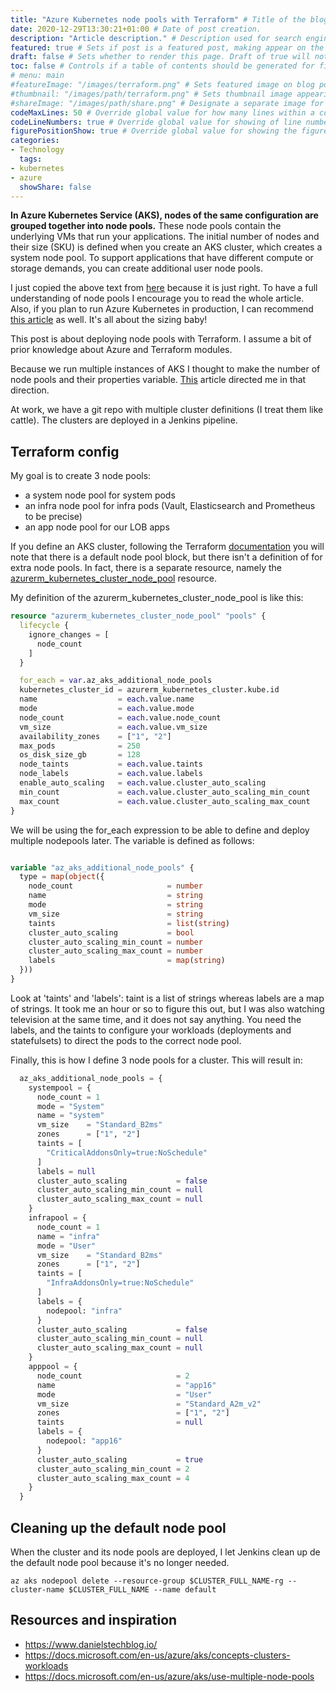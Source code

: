 ```yaml
---
title: "Azure Kubernetes node pools with Terraform" # Title of the blog post.
date: 2020-12-29T13:30:21+01:00 # Date of post creation.
description: "Article description." # Description used for search engine.
featured: true # Sets if post is a featured post, making appear on the home page side bar.
draft: false # Sets whether to render this page. Draft of true will not be rendered.
toc: false # Controls if a table of contents should be generated for first-level links automatically.
# menu: main
#featureImage: "/images/terraform.png" # Sets featured image on blog post.
#thumbnail: "/images/path/terraform.png" # Sets thumbnail image appearing inside card on homepage.
#shareImage: "/images/path/share.png" # Designate a separate image for social media sharing.
codeMaxLines: 50 # Override global value for how many lines within a code block before auto-collapsing.
codeLineNumbers: true # Override global value for showing of line numbers within code block.
figurePositionShow: true # Override global value for showing the figure label.
categories:
- Technology
  tags:
- kubernetes
- azure
  showShare: false
---    
```



**In Azure Kubernetes Service (AKS), nodes of the same configuration are grouped together into node pools.** These node pools contain the underlying VMs that run your applications.
The initial number of nodes and their size (SKU) is defined when you create an AKS cluster, which creates a system node pool. To support applications that have different compute or storage demands, you can create additional user node pools.

I just copied the above text from [here](https://docs.microsoft.com/en-us/azure/aks/use-multiple-node-pools) because it is just right. To have a full understanding of node pools I encourage you to read the whole article. Also, if you plan to run Azure Kubernetes in production, I can recommend [this article](https://docs.microsoft.com/en-us/azure/aks/concepts-clusters-workloads) as well. It's all about the sizing baby!

This post is about deploying node pools with Terraform. I assume a bit of prior knowledge about Azure and Terraform modules.

Because we run multiple instances of AKS I thought to make the number of node pools and their properties variable. [This](https://www.danielstechblog.io/terraform-working-with-aks-multiple-node-pools-in-tf-azure-provider-version-1-37/) article directed me in that direction.

At work, we have a git repo with multiple cluster definitions (I treat them like cattle). The clusters are deployed in a Jenkins pipeline.

## Terraform config

My goal is to create 3 node pools:

-   a system node pool for system pods
-   an infra node pool for infra pods (Vault, Elasticsearch and Prometheus to be precise)
-   an app node pool for our LOB apps

If you define an AKS cluster, following the Terraform [documentation](https://registry.terraform.io/providers/hashicorp/azurerm/latest/docs/resources/kubernetes_cluster) you will note that there is a default node pool block, but there isn't a definition of for extra node pools. In fact, there is a separate resource, namely the [azurerm_kubernetes_cluster_node_pool](https://registry.terraform.io/providers/hashicorp/azurerm/latest/docs/resources/kubernetes_cluster_node_pool) resource.

My definition of the azurerm_kubernetes_cluster_node_pool is like this:

```terraform
resource "azurerm_kubernetes_cluster_node_pool" "pools" {
  lifecycle {
    ignore_changes = [
      node_count
    ]
  }

  for_each = var.az_aks_additional_node_pools
  kubernetes_cluster_id = azurerm_kubernetes_cluster.kube.id
  name                  = each.value.name
  mode                  = each.value.mode
  node_count            = each.value.node_count
  vm_size               = each.value.vm_size
  availability_zones    = ["1", "2"]
  max_pods              = 250
  os_disk_size_gb       = 128
  node_taints           = each.value.taints
  node_labels           = each.value.labels
  enable_auto_scaling   = each.value.cluster_auto_scaling
  min_count             = each.value.cluster_auto_scaling_min_count
  max_count             = each.value.cluster_auto_scaling_max_count
}
```
We will be using the for_each expression to be able to define and deploy multiple nodepools later.
The variable is defined as follows:

```terraform

variable "az_aks_additional_node_pools" {
  type = map(object({
    node_count                     = number
    name                           = string
    mode                           = string
    vm_size                        = string
    taints                         = list(string)
    cluster_auto_scaling           = bool
    cluster_auto_scaling_min_count = number
    cluster_auto_scaling_max_count = number
    labels                         = map(string)
  }))
}
```
Look at 'taints' and 'labels': taint is a list of strings whereas labels are a map of strings. It took me an hour or so to figure this out, but I was also watching television at the same time, and it does not say anything. You need the labels, and the taints to configure your workloads (deployments and statefulsets) to direct the pods to the correct node pool.

Finally, this is how I define 3 node pools for a cluster. This will result in:


```terraform
  az_aks_additional_node_pools = {
    systempool = {
      node_count = 1
      mode = "System"
      name = "system"
      vm_size    = "Standard_B2ms"
      zones      = ["1", "2"]
      taints = [
        "CriticalAddonsOnly=true:NoSchedule"
      ]
      labels = null
      cluster_auto_scaling           = false
      cluster_auto_scaling_min_count = null
      cluster_auto_scaling_max_count = null
    }
    infrapool = {
      node_count = 1
      name = "infra"
      mode = "User"
      vm_size    = "Standard_B2ms"
      zones      = ["1", "2"]
      taints = [
        "InfraAddonsOnly=true:NoSchedule"
      ]
      labels = {
        nodepool: "infra"
      }
      cluster_auto_scaling           = false
      cluster_auto_scaling_min_count = null
      cluster_auto_scaling_max_count = null
    }
    apppool = {
      node_count                     = 2
      name                           = "app16"
      mode                           = "User"
      vm_size                        = "Standard_A2m_v2"
      zones                          = ["1", "2"]
      taints                         = null
      labels = {
        nodepool: "app16"
      }
      cluster_auto_scaling           = true
      cluster_auto_scaling_min_count = 2
      cluster_auto_scaling_max_count = 4
    }
  }
```

## Cleaning up the default node pool

When the cluster and its node pools are deployed, I let Jenkins clean up de the default node pool because it's no longer needed.

```shell
az aks nodepool delete --resource-group $CLUSTER_FULL_NAME-rg --cluster-name $CLUSTER_FULL_NAME --name default
```

## Resources and inspiration
- https://www.danielstechblog.io/
- https://docs.microsoft.com/en-us/azure/aks/concepts-clusters-workloads
- https://docs.microsoft.com/en-us/azure/aks/use-multiple-node-pools



